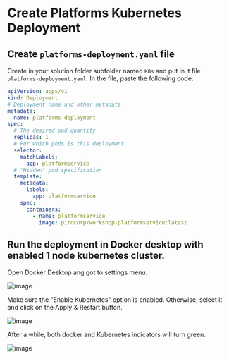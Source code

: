 # Create Platforms Kubernetes Deployment

## Create ```platforms-deployment.yaml``` file

Create in your solution folder subfolder named ```K8s``` and put in it file ```platforms-deployment.yaml```. In the file, paste the following code:

```yaml
apiVersion: apps/v1
kind: Deployment
# Deployment name and other metadata
metadata: 
  name: platforms-deployment
spec:
  # The desired pod quantity
  replicas: 1
  # For which pods is this deployment
  selector: 
    matchLabels:
      app: platformservice
  # "Hidden" pod specification
  template:
    metadata:
      labels:
        app: platformservice
    spec:
      containers:
        - name: platformservice
          image: pirocorp/workshop-platformservice:latest
```


## Run the deployment in Docker desktop with enabled 1 node kubernetes cluster. 

Open Docker Desktop ang got to settings menu.

![image](https://user-images.githubusercontent.com/34960418/172050884-16d40fe9-8b0a-49dc-92b9-d9185b207272.png)


Make sure the "Enable Kubernetes" option is enabled. Otherwise, select it and click on the Apply & Restart button.

![image](https://user-images.githubusercontent.com/34960418/172050931-eca9d2fc-f945-4089-974d-22cf8ae555d2.png)


After a while, both docker and Kubernetes indicators will turn green.

![image](https://user-images.githubusercontent.com/34960418/172051081-ea205f02-ab45-4cea-a49a-e215accb9781.png)
